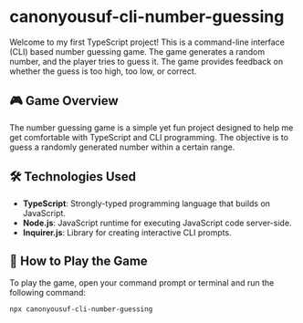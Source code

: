 # canonyousuf-cli-number-guessing

Welcome to my first TypeScript project! This is a command-line interface (CLI) based number guessing game. The game generates a random number, and the player tries to guess it. The game provides feedback on whether the guess is too high, too low, or correct.

## 🎮 Game Overview

The number guessing game is a simple yet fun project designed to help me get comfortable with TypeScript and CLI programming. The objective is to guess a randomly generated number within a certain range.

## 🛠 Technologies Used

- **TypeScript**: Strongly-typed programming language that builds on JavaScript.
- **Node.js**: JavaScript runtime for executing JavaScript code server-side.
- **Inquirer.js**: Library for creating interactive CLI prompts.

## 🚀 How to Play the Game

To play the game, open your command prompt or terminal and run the following command:

```sh
npx canonyousuf-cli-number-guessing

